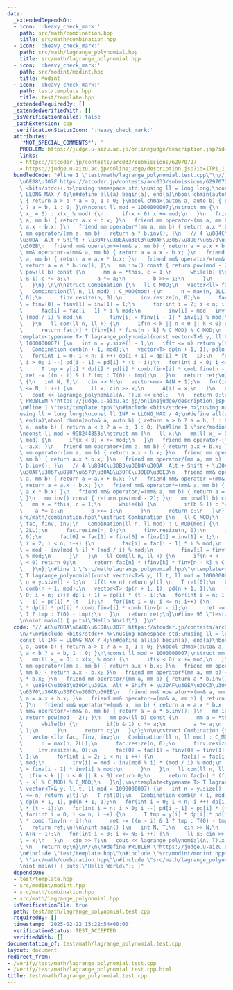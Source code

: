 ```yaml
---
data:
  _extendedDependsOn:
  - icon: ':heavy_check_mark:'
    path: src/math/combination.hpp
    title: src/math/combination.hpp
  - icon: ':heavy_check_mark:'
    path: src/math/lagrange_polynomial.hpp
    title: src/math/lagrange_polynomial.hpp
  - icon: ':heavy_check_mark:'
    path: src/modint/modint.hpp
    title: Modint
  - icon: ':heavy_check_mark:'
    path: test/template.hpp
    title: test/template.hpp
  _extendedRequiredBy: []
  _extendedVerifiedWith: []
  _isVerificationFailed: false
  _pathExtension: cpp
  _verificationStatusIcon: ':heavy_check_mark:'
  attributes:
    '*NOT_SPECIAL_COMMENTS*': ''
    PROBLEM: https://judge.u-aizu.ac.jp/onlinejudge/description.jsp?id=ITP1_1_A
    links:
    - https://atcoder.jp/contests/arc033/submissions/62970727
    - https://judge.u-aizu.ac.jp/onlinejudge/description.jsp?id=ITP1_1_A
  bundledCode: "#line 1 \"test/math/lagrange_polynomial.test.cpp\"\n// AC\u78BA\u8A8D\
    \u6E08\u307F https://atcoder.jp/contests/arc033/submissions/62970727\n\n/*\n#include\
    \ <bits/stdc++.h>\nusing namespace std;\nusing ll = long long;\nconst ll INF =\
    \ LLONG_MAX / 4;\n#define all(a) begin(a), end(a)\nbool chmin(auto& a, auto b)\
    \ { return a > b ? a = b, 1 : 0; }\nbool chmax(auto& a, auto b) { return a < b\
    \ ? a = b, 1 : 0; }\n\nconst ll mod = 1000000007;\nstruct mm {\n   ll x;\n   mm(ll\
    \ x_ = 0) : x(x_ % mod) {\n      if(x < 0) x += mod;\n   }\n   friend mm operator+(mm\
    \ a, mm b) { return a.x + b.x; }\n   friend mm operator-(mm a, mm b) { return\
    \ a.x - b.x; }\n   friend mm operator*(mm a, mm b) { return a.x * b.x; }\n   friend\
    \ mm operator/(mm a, mm b) { return a * b.inv(); }\n   // 4 \u884C\u30B3\u30D4\
    \u30DA  Alt + Shift + \u30AF\u30EA\u30C3\u30AF\u3067\u8907\u6570\u30AB\u30FC\u30BD\
    \u30EB\n   friend mm& operator+=(mm& a, mm b) { return a = a.x + b.x; }\n   friend\
    \ mm& operator-=(mm& a, mm b) { return a = a.x - b.x; }\n   friend mm& operator*=(mm&\
    \ a, mm b) { return a = a.x * b.x; }\n   friend mm& operator/=(mm& a, mm b) {\
    \ return a = a * b.inv(); }\n   mm inv() const { return pow(mod - 2); }\n   mm\
    \ pow(ll b) const {\n      mm a = *this, c = 1;\n      while(b) {\n         if(b\
    \ & 1) c *= a;\n         a *= a;\n         b >>= 1;\n      }\n      return c;\n\
    \   }\n};\n\n\nstruct Combination {\n   ll C_MOD;\n   vector<ll> fac, finv, inv;\n\
    \   Combination(ll n, ll mod) : C_MOD(mod) {\n      n = max(n, 2LL);\n      fac.resize(n,\
    \ 0);\n      finv.resize(n, 0);\n      inv.resize(n, 0);\n      fac[0] = fac[1]\
    \ = finv[0] = finv[1] = inv[1] = 1;\n      for(int i = 2; i < n; i ++) {\n   \
    \      fac[i] = fac[i - 1] * i % mod;\n         inv[i] = mod - inv[mod % i] *\
    \ (mod / i) % mod;\n         finv[i] = finv[i - 1] * inv[i] % mod;\n      }\n\
    \   }\n   ll com(ll n, ll k) {\n      if(n < k || n < 0 || k < 0) return 0;\n\
    \      return fac[n] * (finv[k] * finv[n - k] % C_MOD) % C_MOD;\n   }\n};\n\n\
    template<typename T> T lagrange_polynomial(const vector<T>& y, ll t, ll mod =\
    \ 1000000007) {\n   int n = y.size() - 1;\n   if(t <= n) return y[t];\n   T ret(0);\n\
    \   Combination comb(n + 1, mod);\n   vector<T> dp(n + 1, 1), pd(n + 1, 1);\n\
    \   for(int i = 0; i < n; i ++) dp[i + 1] = dp[i] * (t - i);\n   for(int i = n;\
    \ i > 0; i --) pd[i - 1] = pd[i] * (t - i);\n   for(int i = 0; i <= n; i ++) {\n\
    \      T tmp = y[i] * dp[i] * pd[i] * comb.finv[i] * comb.finv[n - i];\n     \
    \ ret -= ((n - i) & 1 ? tmp : T(0) - tmp);\n   }\n   return ret;\n}\n\nint main()\
    \ {\n   int N, T;\n   cin >> N;\n   vector<mm> A(N + 1);\n   for(int i = 0; i\
    \ <= N; i ++) {\n      ll x; cin >> x;\n      A[i] = x;\n   }\n   cin >> T;\n\
    \   cout << lagrange_polynomial(A, T).x << endl;   \n   return 0;\n}\n*/\n\n#define\
    \ PROBLEM \"https://judge.u-aizu.ac.jp/onlinejudge/description.jsp?id=ITP1_1_A\"\
    \n#line 1 \"test/template.hpp\"\n#include <bits/stdc++.h>\nusing namespace std;\n\
    using ll = long long;\nconst ll INF = LLONG_MAX / 4;\n#define all(a) begin(a),\
    \ end(a)\nbool chmin(auto& a, auto b) { return a > b ? a = b, 1 : 0; }\nbool chmax(auto&\
    \ a, auto b) { return a < b ? a = b, 1 : 0; }\n#line 1 \"src/modint/modint.hpp\"\
    \nconst ll mod = 998244353;\nstruct mm {\n   ll x;\n   mm(ll x_ = 0) : x(x_ %\
    \ mod) {\n      if(x < 0) x += mod;\n   }\n   friend mm operator-(mm a) { return\
    \ -a.x; }\n   friend mm operator+(mm a, mm b) { return a.x + b.x; }\n   friend\
    \ mm operator-(mm a, mm b) { return a.x - b.x; }\n   friend mm operator*(mm a,\
    \ mm b) { return a.x * b.x; }\n   friend mm operator/(mm a, mm b) { return a *\
    \ b.inv(); }\n   // 4 \u884C\u30B3\u30D4\u30DA  Alt + Shift + \u30AF\u30EA\u30C3\
    \u30AF\u3067\u8907\u6570\u30AB\u30FC\u30BD\u30EB\n   friend mm& operator+=(mm&\
    \ a, mm b) { return a = a.x + b.x; }\n   friend mm& operator-=(mm& a, mm b) {\
    \ return a = a.x - b.x; }\n   friend mm& operator*=(mm& a, mm b) { return a =\
    \ a.x * b.x; }\n   friend mm& operator/=(mm& a, mm b) { return a = a * b.inv();\
    \ }\n   mm inv() const { return pow(mod - 2); }\n   mm pow(ll b) const {\n   \
    \   mm a = *this, c = 1;\n      while(b) {\n         if(b & 1) c *= a;\n     \
    \    a *= a;\n         b >>= 1;\n      }\n      return c;\n   }\n};\n#line 1 \"\
    src/math/combination.hpp\"\nstruct Combination {\n   ll C_MOD;\n   vector<ll>\
    \ fac, finv, inv;\n   Combination(ll n, ll mod) : C_MOD(mod) {\n      n = max(n,\
    \ 2LL);\n      fac.resize(n, 0);\n      finv.resize(n, 0);\n      inv.resize(n,\
    \ 0);\n      fac[0] = fac[1] = finv[0] = finv[1] = inv[1] = 1;\n      for(int\
    \ i = 2; i < n; i++) {\n         fac[i] = fac[i - 1] * i % mod;\n         inv[i]\
    \ = mod - inv[mod % i] * (mod / i) % mod;\n         finv[i] = finv[i - 1] * inv[i]\
    \ % mod;\n      }\n   }\n   ll com(ll n, ll k) {\n      if(n < k || n < 0 || k\
    \ < 0) return 0;\n      return fac[n] * (finv[k] * finv[n - k] % C_MOD) % C_MOD;\n\
    \   }\n};\n#line 1 \"src/math/lagrange_polynomial.hpp\"\ntemplate<typename T>\
    \ T lagrange_polynomial(const vector<T>& y, ll t, ll mod = 1000000007) {\n   int\
    \ n = y.size() - 1;\n   if(t <= n) return y[t];\n   T ret(0);\n   Combination\
    \ comb(n + 1, mod);\n   vector<T> dp(n + 1, 1), pd(n + 1, 1);\n   for(int i =\
    \ 0; i < n; i++) dp[i + 1] = dp[i] * (t - i);\n   for(int i = n; i > 0; i--) pd[i\
    \ - 1] = pd[i] * (t - i);\n   for(int i = 0; i <= n; i++) {\n      T tmp = y[i]\
    \ * dp[i] * pd[i] * comb.finv[i] * comb.finv[n - i];\n      ret -= ((n - i) &\
    \ 1 ? tmp : T(0) - tmp);\n   }\n   return ret;\n}\n#line 95 \"test/math/lagrange_polynomial.test.cpp\"\
    \n\nint main() { puts(\"Hello World\"); }\n"
  code: "// AC\u78BA\u8A8D\u6E08\u307F https://atcoder.jp/contests/arc033/submissions/62970727\n\
    \n/*\n#include <bits/stdc++.h>\nusing namespace std;\nusing ll = long long;\n\
    const ll INF = LLONG_MAX / 4;\n#define all(a) begin(a), end(a)\nbool chmin(auto&\
    \ a, auto b) { return a > b ? a = b, 1 : 0; }\nbool chmax(auto& a, auto b) { return\
    \ a < b ? a = b, 1 : 0; }\n\nconst ll mod = 1000000007;\nstruct mm {\n   ll x;\n\
    \   mm(ll x_ = 0) : x(x_ % mod) {\n      if(x < 0) x += mod;\n   }\n   friend\
    \ mm operator+(mm a, mm b) { return a.x + b.x; }\n   friend mm operator-(mm a,\
    \ mm b) { return a.x - b.x; }\n   friend mm operator*(mm a, mm b) { return a.x\
    \ * b.x; }\n   friend mm operator/(mm a, mm b) { return a * b.inv(); }\n   //\
    \ 4 \u884C\u30B3\u30D4\u30DA  Alt + Shift + \u30AF\u30EA\u30C3\u30AF\u3067\u8907\
    \u6570\u30AB\u30FC\u30BD\u30EB\n   friend mm& operator+=(mm& a, mm b) { return\
    \ a = a.x + b.x; }\n   friend mm& operator-=(mm& a, mm b) { return a = a.x - b.x;\
    \ }\n   friend mm& operator*=(mm& a, mm b) { return a = a.x * b.x; }\n   friend\
    \ mm& operator/=(mm& a, mm b) { return a = a * b.inv(); }\n   mm inv() const {\
    \ return pow(mod - 2); }\n   mm pow(ll b) const {\n      mm a = *this, c = 1;\n\
    \      while(b) {\n         if(b & 1) c *= a;\n         a *= a;\n         b >>=\
    \ 1;\n      }\n      return c;\n   }\n};\n\n\nstruct Combination {\n   ll C_MOD;\n\
    \   vector<ll> fac, finv, inv;\n   Combination(ll n, ll mod) : C_MOD(mod) {\n\
    \      n = max(n, 2LL);\n      fac.resize(n, 0);\n      finv.resize(n, 0);\n \
    \     inv.resize(n, 0);\n      fac[0] = fac[1] = finv[0] = finv[1] = inv[1] =\
    \ 1;\n      for(int i = 2; i < n; i ++) {\n         fac[i] = fac[i - 1] * i %\
    \ mod;\n         inv[i] = mod - inv[mod % i] * (mod / i) % mod;\n         finv[i]\
    \ = finv[i - 1] * inv[i] % mod;\n      }\n   }\n   ll com(ll n, ll k) {\n    \
    \  if(n < k || n < 0 || k < 0) return 0;\n      return fac[n] * (finv[k] * finv[n\
    \ - k] % C_MOD) % C_MOD;\n   }\n};\n\ntemplate<typename T> T lagrange_polynomial(const\
    \ vector<T>& y, ll t, ll mod = 1000000007) {\n   int n = y.size() - 1;\n   if(t\
    \ <= n) return y[t];\n   T ret(0);\n   Combination comb(n + 1, mod);\n   vector<T>\
    \ dp(n + 1, 1), pd(n + 1, 1);\n   for(int i = 0; i < n; i ++) dp[i + 1] = dp[i]\
    \ * (t - i);\n   for(int i = n; i > 0; i --) pd[i - 1] = pd[i] * (t - i);\n  \
    \ for(int i = 0; i <= n; i ++) {\n      T tmp = y[i] * dp[i] * pd[i] * comb.finv[i]\
    \ * comb.finv[n - i];\n      ret -= ((n - i) & 1 ? tmp : T(0) - tmp);\n   }\n\
    \   return ret;\n}\n\nint main() {\n   int N, T;\n   cin >> N;\n   vector<mm>\
    \ A(N + 1);\n   for(int i = 0; i <= N; i ++) {\n      ll x; cin >> x;\n      A[i]\
    \ = x;\n   }\n   cin >> T;\n   cout << lagrange_polynomial(A, T).x << endl;  \
    \ \n   return 0;\n}\n*/\n\n#define PROBLEM \"https://judge.u-aizu.ac.jp/onlinejudge/description.jsp?id=ITP1_1_A\"\
    \n#include \"test/template.hpp\"\n#include \"src/modint/modint.hpp\"\n#include\
    \ \"src/math/combination.hpp\"\n#include \"src/math/lagrange_polynomial.hpp\"\n\
    \nint main() { puts(\"Hello World\"); }"
  dependsOn:
  - test/template.hpp
  - src/modint/modint.hpp
  - src/math/combination.hpp
  - src/math/lagrange_polynomial.hpp
  isVerificationFile: true
  path: test/math/lagrange_polynomial.test.cpp
  requiredBy: []
  timestamp: '2025-02-22 15:22:54+00:00'
  verificationStatus: TEST_ACCEPTED
  verifiedWith: []
documentation_of: test/math/lagrange_polynomial.test.cpp
layout: document
redirect_from:
- /verify/test/math/lagrange_polynomial.test.cpp
- /verify/test/math/lagrange_polynomial.test.cpp.html
title: test/math/lagrange_polynomial.test.cpp
---
```

